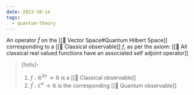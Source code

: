 ```yaml
---
date: 2023-10-14
tags:
  - quantum-theory
---
```

An operator $\hat{f}$ on the [[📘 Vector Space#Quantum Hilbert Space]] corresponding to a [[📘 Classical observable]] $f$, as per the axiom: [[📕 All classical real valued functions have an associated self adjoint operator]]

>[!info]-
> 1. $f : \mathbb{R}^{2n} \rightarrow \mathbb{R}$ is a [[📘 Classical observable]]
> 2. $\hat{f}: \mathbb{C}^{n} \rightarrow \mathbb{R}$ is the corresponding [[📘 Quantum observable]]